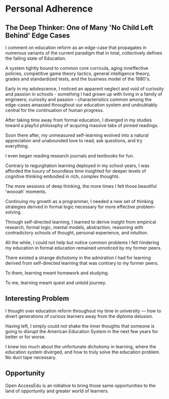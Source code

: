 # Personal Adherence

## The Deep Thinker: One of Many 'No Child Left Behind' Edge Cases

I comment on education reform as an edge-case that propagates in numerous
variants of the current paradigm that in total, collectively defines the failing
state of Education.

A system tightly bound to common core curricula, aging inneffective policies,
competitive game theory tactics, general intelligence theory, grades and
standardized tests, and the business model of the 1880's.

Early in my adolescence, I noticed an apparent neglect and void of curiosity and
passion in schools - something I had grown up with living in a family of
engineers; curiosity and passion - characteristics common among the edge-cases
amassed throughout our education system and undoubtably central for the
continuation of human progress.

After taking time away from formal education, I diverged in my studies toward a
playful philosophy of acquring massive tabs of pinned readings.

Soon there after, my unmeasured self-learning evolved into a natural
appreciation and unabounded love to read, ask questions, and try everything.

I even began reading research journals and textbooks for fun.

Contrary to regurgitation learning deployed in my school years, I was afforded
the luxury of boundless time insighted for deeper levels of cognitive thinking
embodied in rich, complex thoughts.

The more sessions of deep thinking, the more times I felt those beautiful
'woooah' moments.

Continuing my growth as a programmer, I needed a new set of thinking strategies
derived in formal logic necessary for more effective problem-solving.

Through self-directed learning, I learned to derive insight from empirical
research, formal logic, mental models, abstraction, reasoning with contradictory
schools of thought, personal experience, and intuition.

All the while, I could not help but notice common problems I felt hindering my
education in formal education remained unnoticed by my former peers.

There existed a strange dichotomy in the admiration I had for learning derived
from self-directed learning that was contrary to my former peers.

To them, learning meant homework and studying.

To me, learning meant quest and untold journey.

## Interesting Problem

I thought over education reform throughout my time in university — how to divert
generations of curious learners away from the diploma delusion.

Having left, I simply could not shake the inner thoughts that someone is going
to disrupt the American Education System in the next few years for better or for
worse.

I knew too much about the unfortunate dichotomy in learning, where the education
system diverged, and how to truly solve the education problem. No duct tape
necessary.

## Opportunity

Open AccessEdu is an initiative to bring those same opportunities to the land of
opportunity and greater world of learners.
